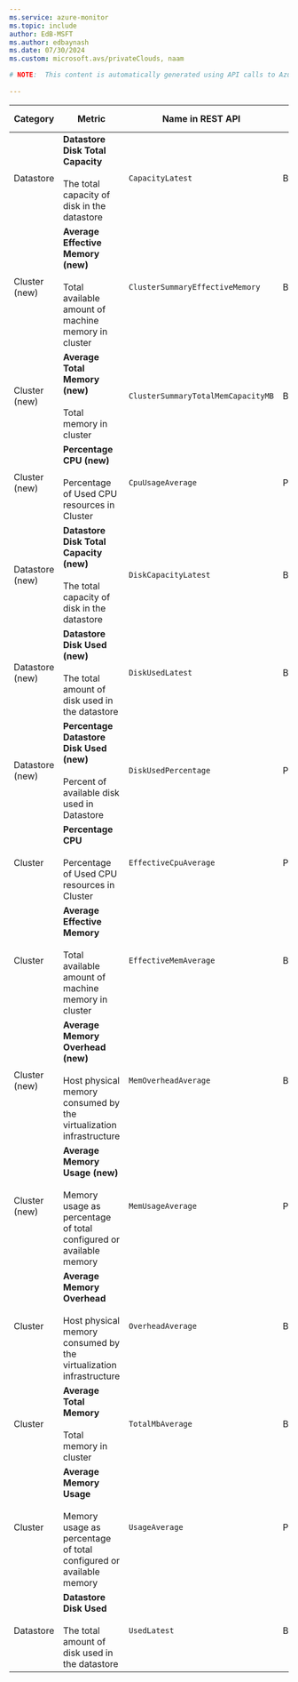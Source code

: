 ```yaml
---
ms.service: azure-monitor
ms.topic: include
author: EdB-MSFT
ms.author: edbaynash
ms.date: 07/30/2024
ms.custom: microsoft.avs/privateClouds, naam

# NOTE:  This content is automatically generated using API calls to Azure. Any edits made on these files will be overwritten in the next run of the script. 
 
---
```



|Category|Metric|Name in REST API|Unit|Aggregation|Dimensions|Time Grains|DS Export|
|---|---|---|---|---|---|---|---|
|Datastore|**Datastore Disk Total Capacity**<br><br>The total capacity of disk in the datastore |`CapacityLatest` |Bytes |Average |`dsname`|PT30M, PT1H, PT6H, PT12H, P1D |Yes|
|Cluster (new)|**Average Effective Memory (new)**<br><br>Total available amount of machine memory in cluster |`ClusterSummaryEffectiveMemory` |Bytes |Average |`clustername`|PT5M, PT15M, PT30M, PT1H, PT6H, PT12H, P1D |Yes|
|Cluster (new)|**Average Total Memory (new)**<br><br>Total memory in cluster |`ClusterSummaryTotalMemCapacityMB` |Bytes |Average |`clustername`|PT5M, PT15M, PT30M, PT1H, PT6H, PT12H, P1D |Yes|
|Cluster (new)|**Percentage CPU (new)**<br><br>Percentage of Used CPU resources in Cluster |`CpuUsageAverage` |Percent |Average |`clustername`|PT5M, PT15M, PT30M, PT1H, PT6H, PT12H, P1D |Yes|
|Datastore (new)|**Datastore Disk Total Capacity (new)**<br><br>The total capacity of disk in the datastore |`DiskCapacityLatest` |Bytes |Average |`dsname`|PT30M, PT1H, PT6H, PT12H, P1D |Yes|
|Datastore (new)|**Datastore Disk Used (new)**<br><br>The total amount of disk used in the datastore |`DiskUsedLatest` |Bytes |Average |`dsname`|PT30M, PT1H, PT6H, PT12H, P1D |Yes|
|Datastore (new)|**Percentage Datastore Disk Used (new)**<br><br>Percent of available disk used in Datastore |`DiskUsedPercentage` |Percent |Average |`dsname`|PT5M, PT15M, PT30M, PT1H, PT6H, PT12H, P1D |Yes|
|Cluster|**Percentage CPU**<br><br>Percentage of Used CPU resources in Cluster |`EffectiveCpuAverage` |Percent |Average |`clustername`|PT5M, PT15M, PT30M, PT1H, PT6H, PT12H, P1D |Yes|
|Cluster|**Average Effective Memory**<br><br>Total available amount of machine memory in cluster |`EffectiveMemAverage` |Bytes |Average |`clustername`|PT5M, PT15M, PT30M, PT1H, PT6H, PT12H, P1D |Yes|
|Cluster (new)|**Average Memory Overhead (new)**<br><br>Host physical memory consumed by the virtualization infrastructure |`MemOverheadAverage` |Bytes |Average |`clustername`|PT5M, PT15M, PT30M, PT1H, PT6H, PT12H, P1D |Yes|
|Cluster (new)|**Average Memory Usage (new)**<br><br>Memory usage as percentage of total configured or available memory |`MemUsageAverage` |Percent |Average |`clustername`|PT5M, PT15M, PT30M, PT1H, PT6H, PT12H, P1D |Yes|
|Cluster|**Average Memory Overhead**<br><br>Host physical memory consumed by the virtualization infrastructure |`OverheadAverage` |Bytes |Average |`clustername`|PT30M, PT1H, PT6H, PT12H, P1D |Yes|
|Cluster|**Average Total Memory**<br><br>Total memory in cluster |`TotalMbAverage` |Bytes |Average |`clustername`|PT5M, PT15M, PT30M, PT1H, PT6H, PT12H, P1D |Yes|
|Cluster|**Average Memory Usage**<br><br>Memory usage as percentage of total configured or available memory |`UsageAverage` |Percent |Average |`clustername`|PT5M, PT15M, PT30M, PT1H, PT6H, PT12H, P1D |Yes|
|Datastore|**Datastore Disk Used**<br><br>The total amount of disk used in the datastore |`UsedLatest` |Bytes |Average |`dsname`|PT30M, PT1H, PT6H, PT12H, P1D |Yes|